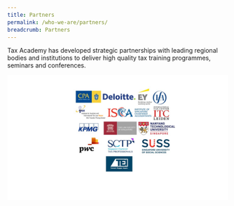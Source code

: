 ```yaml
---
title: Partners
permalink: /who-we-are/partners/
breadcrumb: Partners
---
```

Tax Academy has developed strategic partnerships with leading regional bodies and institutions to deliver high quality tax training programmes, seminars and conferences.

![Image of Tax Academy partners](/images/partnerslogos.jpg)